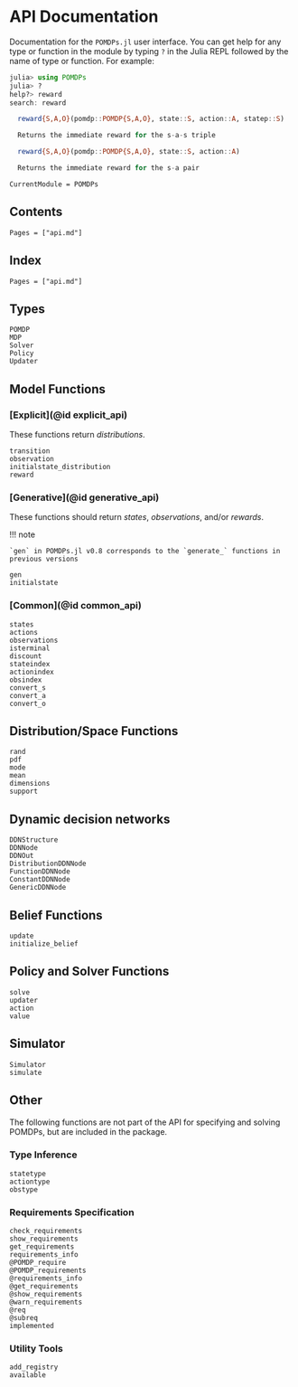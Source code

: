 # API Documentation

Documentation for the `POMDPs.jl` user interface. You can get help for any type or
function in the module by typing `?` in the Julia REPL followed by the name of
type or function. For example:

```julia
julia> using POMDPs
julia> ?
help?> reward
search: reward

  reward{S,A,O}(pomdp::POMDP{S,A,O}, state::S, action::A, statep::S)

  Returns the immediate reward for the s-a-s triple

  reward{S,A,O}(pomdp::POMDP{S,A,O}, state::S, action::A)

  Returns the immediate reward for the s-a pair

```

```@meta
CurrentModule = POMDPs
```

## Contents

```@contents
Pages = ["api.md"]
```


## Index

```@index
Pages = ["api.md"]
```


## Types

```@docs
POMDP
MDP
Solver
Policy
Updater
```

## Model Functions

### [Explicit](@id explicit_api)

These functions return *distributions*.

```@docs
transition
observation
initialstate_distribution
reward
```

### [Generative](@id generative_api)

These functions should return *states*, *observations*, and/or *rewards*.

!!! note

    `gen` in POMDPs.jl v0.8 corresponds to the `generate_` functions in previous versions

```@docs
gen
initialstate
```

### [Common](@id common_api)

```@docs
states
actions
observations
isterminal
discount
stateindex
actionindex
obsindex
convert_s
convert_a
convert_o
```

## Distribution/Space Functions

```@docs
rand
pdf
mode
mean
dimensions
support
```

## Dynamic decision networks

```@docs
DDNStructure
DDNNode
DDNOut
DistributionDDNNode
FunctionDDNNode
ConstantDDNNode
GenericDDNNode
```

## Belief Functions

```@docs
update
initialize_belief
```

## Policy and Solver Functions

```@docs
solve
updater
action
value
```

## Simulator

```@docs
Simulator
simulate
```

## Other

The following functions are not part of the API for specifying and solving POMDPs, but are included in the package.

### Type Inference

```@docs
statetype
actiontype
obstype
```

### Requirements Specification
```@docs
check_requirements
show_requirements
get_requirements
requirements_info
@POMDP_require
@POMDP_requirements
@requirements_info
@get_requirements
@show_requirements
@warn_requirements
@req
@subreq
implemented
```

### Utility Tools

```@docs
add_registry
available
```
